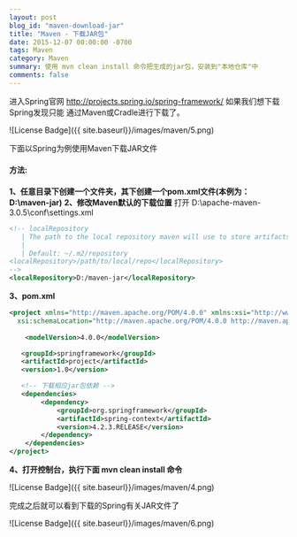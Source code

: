 ```yaml
---
layout: post
blog_id: "maven-download-jar"
title: "Maven - 下载JAR包"
date: 2015-12-07 00:00:00 -0700
tags: Maven
category: Maven
summary: 使用 mvn clean install 命令把生成的jar包，安装到"本地仓库"中
comments: false
---
```


进入Spring官网 <a href="http://projects.spring.io/spring-framework/">http://projects.spring.io/spring-framework/</a> 如果我们想下载Spring发现只能
通过Maven或Cradle进行下载了。

![License Badge]({{ site.baseurl}}/images/maven/5.png)

下面以Spring为例使用Maven下载JAR文件

#### 方法:

**1、任意目录下创建一个文件夹，其下创建一个pom.xml文件(本例为：D:\maven-jar)**
**2、修改Maven默认的下载位置**
打开 D:\apache-maven-3.0.5\conf\settings.xml

```xml
<!-- localRepository
   | The path to the local repository maven will use to store artifacts.
   |
   | Default: ~/.m2/repository
<localRepository>/path/to/local/repo</localRepository>
-->
<localRepository>D:/maven-jar</localRepository>
```

**3、pom.xml**

```xml
<project xmlns="http://maven.apache.org/POM/4.0.0" xmlns:xsi="http://www.w3.org/2001/XMLSchema-instance"
  xsi:schemaLocation="http://maven.apache.org/POM/4.0.0 http://maven.apache.org/xsd/maven-4.0.0.xsd">
	
	<modelVersion>4.0.0</modelVersion>

   <groupId>springframework</groupId>
   <artifactId>project</artifactId>
   <version>1.0</version>

   <!-- 下载相应jar包依赖 -->
   <dependencies>
		<dependency>
			<groupId>org.springframework</groupId>
			<artifactId>spring-context</artifactId>
			<version>4.2.3.RELEASE</version>
		</dependency>
	</dependencies>
</project>
```

**4、打开控制台，执行下面 mvn clean install 命令**

![License Badge]({{ site.baseurl}}/images/maven/4.png)

完成之后就可以看到下载的Spring有关JAR文件了

![License Badge]({{ site.baseurl}}/images/maven/6.png)

<br>